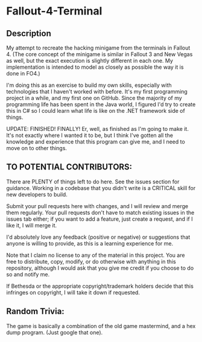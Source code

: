# Fallout-4-Terminal

## Description
My attempt to recreate the hacking minigame from the terminals in Fallout 4. (The core concept of the minigame is similar in Fallout 3 
and New Vegas as well, but the exact execution is slightly different in each one. My implementation is intended to model as closely as 
possible the way it is done in FO4.)

I'm doing this as an exercise to build my own skills, especially with technologies that I haven't worked with before. It's my first 
programming project in a while, and my first one on GitHub. Since the majority of my programming life has been spent in the Java world, 
I figured I'd try to create this in C# so I could learn what life is like on the .NET framework side of things.

UPDATE: FINISHED! FINALLY! Er, well, as finished as I'm going to make it. It's not exactly where I wanted it to be, but I think I've
gotten all the knowledge and experience that this program can give me, and I need to move on to other things.

## TO POTENTIAL CONTRIBUTORS: 
There are PLENTY of things left to do here. See the issues section for guidance. Working in a codebase that you didn't 
write is a CRITICAL skill for new developers to build.

Submit your pull requests here with changes, and I will review and merge them regularly. Your pull requests don't have to match existing
issues in the issues tab either; if you want to add a feature, just create a request, and if I like it, I will merge it.

I'd absolutely love any feedback (positive or negative) or suggestions that anyone is willing to provide, as this is a learning 
experience for me.

Note that I claim no license to any of the material in this project. You are free to distribute, copy, modify, or do otherwise with 
anything in this repository, although I would ask that you give me credit if you choose to do so and notify me.

If Bethesda or the appropriate copyright/trademark holders decide that this infringes on copyright, I will take it down if requested.

## Random Trivia: 
The game is basically a combination of the old game mastermind, and a hex dump program. (Just google that one).
